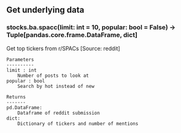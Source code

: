 ## Get underlying data 
### stocks.ba.spacc(limit: int = 10, popular: bool = False) -> Tuple[pandas.core.frame.DataFrame, dict]

Get top tickers from r/SPACs [Source: reddit]

    Parameters
    ----------
    limit : int
        Number of posts to look at
    popular : bool
        Search by hot instead of new

    Returns
    -------
    pd.DataFrame:
        Dataframe of reddit submission
    dict:
        Dictionary of tickers and number of mentions
